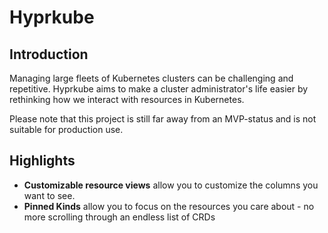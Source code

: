 # Hyprkube
## Introduction
Managing large fleets of Kubernetes clusters can be challenging and repetitive. Hyprkube aims to
make a cluster administrator's life easier by rethinking how we interact with resources in Kubernetes.

Please note that this project is still far away from an MVP-status and is not suitable for production use.

## Highlights
- **Customizable resource views** allow you to customize the columns you want to see. 
- **Pinned Kinds** allow you to focus on the resources you care about - no more scrolling through
an endless list of CRDs
